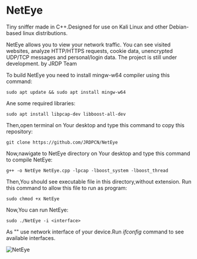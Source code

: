 # NetEye
Tiny sniffer made in C++.Designed for use on Kali Linux and other Debian-based linux distributions.

NetEye allows you to view your network traffic. You can see visited websites, analyze HTTP/HTTPS requests, cookie data, unencrypted UDP/TCP messages and personal/login data. The project is still under development. by JRDP Team

To build NetEye you need to install mingw-w64 compiler using this command:

    sudo apt update && sudo apt install mingw-w64

Ane some required libraries:

    sudo apt install libpcap-dev libboost-all-dev

Then,open terminal on Your desktop and type this command to copy this repository:

    git clone https://github.com/JRDPCN/NetEye

Now,nawigate to NetEye directory on Your desktop and type this command to compile NetEye:

    g++ -o NetEye NetEye.cpp -lpcap -lboost_system -lboost_thread

Then,You should see executable file in this directory,without extension.
Run this command to allow this file to run as program:

    sudo chmod +x NetEye

Now,You can run NetEye:

    sudo ./NetEye -i <interface>

As "<interface>" use network interface of your device.Run *ifconfig* command to see available interfaces.

![NetEye](https://github.com/JRDPCN/NetEye/assets/136267216/83d73886-35d6-4a0f-b9d4-39bcccd02c9f)
